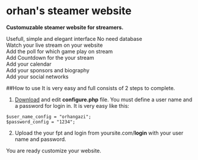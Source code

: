 # orhan's steamer website
**Customuzable steamer website for streamers.**

Usefull, simple and elegant interface 
No need database  
Watch your live stream on your website  
Add the poll for which game play on stream  
Add Countdown for the your stream  
Add your calendar  
Add your sponsors and biography   
Add your social networks

##How to use
It is very easy and full consists of 2 steps to complete.  
1. [Download](https://github.com/orhangazi/orhan-s-steamer-website/archive/master.zip) and edit **configure.php** file. You must define a user name and a password for login in. It is very easy like this:  
 
```
$user_name_config = "orhangazi";
$password_config = "1234";
```

2. Upload the your fpt and login from yoursite.com/**login** with your user name and password.  

You are ready customize your website.